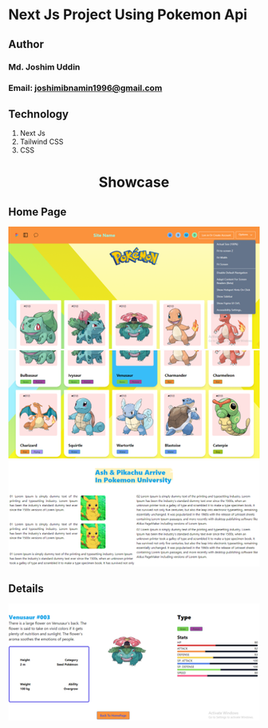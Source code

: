 # Next Js Project Using Pokemon Api


## Author 
### Md. Joshim Uddin
### Email: joshimibnamin1996@gmail.com

## Technology
1. Next Js
2. Tailwind CSS
3. CSS

# <p align="center">Showcase</p>
## Home Page
![Home](public/Home1.PNG)
![Home](public/Home2.PNG)
![Home](public/Home3.PNG)


## Details
![Stock](public/details.PNG)
